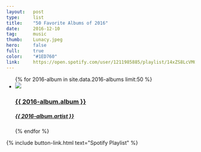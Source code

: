 ```yaml
---
layout:   post
type:     list
title:    "50 Favorite Albums of 2016"
date:     2016-12-10
tag:      music
thumb:    Lunacy.jpeg
hero:     false
full:     true
color:    "#1ED760"
link:     https://open.spotify.com/user/1211985885/playlist/14xZS8LcVMQ59SRG8k2FQU
---
```


<ul class="list article-list list-grid list-shadow">
  {% for 2016-album in site.data.2016-albums limit:50 %}
  <li class="list-item">
    <a href="{{ 2016-album.link }}">
      <img src="/img/{{ page.title | slugify }}/{{ 2016-album.album }}.jpeg" class="list-image">
      <h3 class="list-title">{{ 2016-album.album }}</h3>
      <h5>{{ 2016-album.artist }}</h5>
      <!-- <h5 class="list-detail">{{ 2016-album.genre }}</h5> -->
    </a>
  </li>
  {% endfor %}
</ul>

{% include button-link.html text="Spotify Playlist" %}
